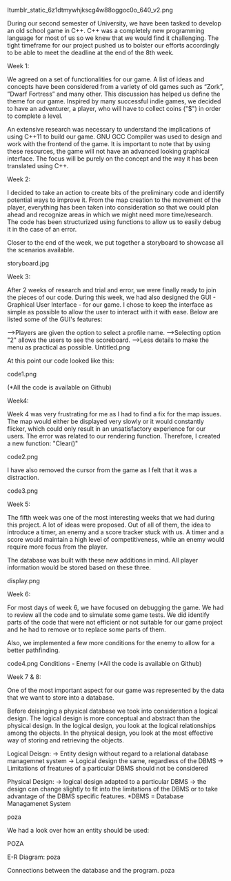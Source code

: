 Itumblr_static_6z1dtmywhjkscg4w88oggoc0o_640_v2.png

During our second semester of University, we have been tasked to develop an old school game in C++. C++ was a completely new programming language for most of us so we knew that we would find it challenging. The tight timeframe for our project pushed us to bolster our efforts accordingly to be able to meet the deadline at the end of the 8th week.

Week 1:

We agreed on a set of functionalities for our game. A list of ideas and concepts have been considered from a variety of old games such as “Zork”, ”Dwarf Fortress” and many other. This discussion has helped us define the theme for our game. Inspired by many successful indie games, we decided to have an adventurer, a player, who will have to collect coins ("$") in order to complete a level.

An extensive research was necessary to understand the implications of using C++11 to build our game. GNU GCC Compiler was used to design and work with the frontend of the game. It is important to note that by using these resources, the game will not have an advanced looking graphical interface. The focus will be purely on the concept and the way it has been translated using C++.

Week 2:

I decided to take an action to create bits of the preliminary code and identify potential ways to improve it. From the map creation to the movement of the player, everything has been taken into consideration so that we could plan ahead and recognize areas in which we might need more time/research. The code has been structurized using functions to allow us to easily debug it in the case of an error.

Closer to the end of the week, we put together a storyboard to showcase all the scenarios available.

storyboard.jpg

Week 3:

After 2 weeks of research and trial and error, we were finally ready to join the pieces of our code. During this week, we had also designed the GUI - Graphical User Interface - for our game. I chose to keep the interface as simple as possible to allow the user to interact with it with ease. Below are listed some of the GUI's features:

-->Players are given the option to select a profile name.
-->Selecting option "2" allows the users to see the scoreboard.
-->Less details to make the menu as practical as possible.
Untitled.png

At this point our code looked like this:

code1.png

(*All the code is available on Github)

Week4:

Week 4 was very frustrating for me as I had to find a fix for the map issues. The map would either be displayed very slowly or it would constantly flicker, which could only result in an unsatisfactory experience for our users. The error was related to our rendering function. Therefore, I created a new function: "Clear()"

code2.png

I have also removed the cursor from the game as I felt that it was a distraction.

code3.png

Week 5:

The fifth week was one of the most interesting weeks that we had during this project. A lot of ideas were proposed. Out of all of them, the idea to introduce a timer, an enemy and a score tracker stuck with us. A timer and a score would maintain a high level of competitiveness, while an enemy would require more focus from the player.

The database was built with these new additions in mind. All player information would be stored based on these three.

display.png

Week 6:

For most days of week 6, we have focused on debugging the game. We had to review all the code and to simulate some game tests. We did identify parts of the code that were not efficient or not suitable for our game project and he had to remove or to replace some parts of them.

Also, we implemented a few more conditions for the enemy to allow for a better pathfinding.

code4.png
Conditions - Enemy
(*All the code is available on Github)



Week 7 & 8:

One of the most important aspect for our game was represented by the data that we want to store into a database.

Before deisinging a physical database we took into consideration a logical design. The logical design is more conceptual and abstract than the physical design. In the logical design, you look at the logical relationships among the objects. In the physical design, you look at the most effective way of storing and retrieving the objects.

Logical Deisgn:
-> Entity design without regard to a relational database managemnet system
-> Logical design the same, regardless of the DBMS
-> Limitations of freatures of a particular DBMS should not be considered

Physical Design:
-> logical design adapted to a particular DBMS
-> the design can change slightly to fit into the limitations of the DBMS or to take advantage of the DBMS specific features.
  *DBMS = Database Managamenet System
  
  poza
  
  We had a look over how an entity should be used:

 POZA
 
 E-R Diagram:
poza

Connections between the database and the program.
poza
